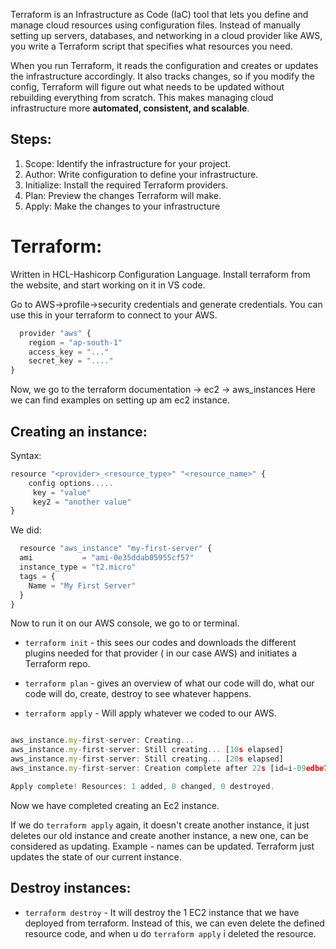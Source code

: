 Terraform is an Infrastructure as Code (IaC) tool that lets you define and manage cloud resources using configuration files. Instead of manually setting up servers, databases, and networking in a cloud provider like AWS, you write a Terraform script that specifies what resources you need.

When you run Terraform, it reads the configuration and creates or updates the infrastructure accordingly. It also tracks changes, so if you modify the config, Terraform will figure out what needs to be updated without rebuilding everything from scratch. This makes managing cloud infrastructure more **automated, consistent, and scalable**.

## Steps:
1.  Scope: Identify the infrastructure for your project.
2. Author: Write configuration to define your infrastructure.
3. Initialize: Install the required Terraform providers.
4. Plan: Preview the changes Terraform will make.
5. Apply: Make the changes to your infrastructure

# Terraform:
Written in HCL-Hashicorp Configuration Language. Install terraform from the website, and start working on it in VS code.

Go to AWS->profile->security credentials and generate credentials. You can use this in your terraform to connect to your AWS.

```js
  provider "aws" {
    region = "ap-south-1"
    access_key = "..."
    secret_key = "...."
}
```

Now, we go to the terraform documentation -> ec2 -> aws_instances
Here we can find examples on setting up am ec2 instance.

## Creating an instance:
Syntax:
```js
resource "<provider>_<resource_type>" "<resource_name>" {
    config options.....
     key = "value"
     key2 = "another value"
}
```

We did:
```js
  resource "aws_instance" "my-first-server" {
  ami           = "ami-0e35ddab05955cf57"
  instance_type = "t2.micro"
  tags = {
    Name = "My First Server"
  }
}
```

Now to run it on our AWS console, we go to or terminal.

- `terraform init` - this sees our codes and downloads the different plugins needed for that provider ( in our case AWS) and initiates a Terraform repo.
- `terraform plan` - gives an overview of what our code will do, what our code will do, create, destroy to see whatever happens.

- `terraform apply` - Will apply whatever we coded to our AWS.

```js

aws_instance.my-first-server: Creating...
aws_instance.my-first-server: Still creating... [10s elapsed]
aws_instance.my-first-server: Still creating... [20s elapsed]
aws_instance.my-first-server: Creation complete after 22s [id=i-09edbe7bd17c09d34]

Apply complete! Resources: 1 added, 0 changed, 0 destroyed.
```

Now we have completed creating an Ec2 instance.

If we do `terraform apply` again, it doesn't create another instance, it just deletes our old instance and create another instance, a new one, can be considered as updating.
Example - names can be updated. Terraform just updates the state of our current instance.


## Destroy instances:
- `terraform destroy` - It will destroy the 1 EC2 instance that we have deployed from terraform.
Instead of this, we can even delete the defined resource code,  and when u do `terraform apply` i deleted the resource.
